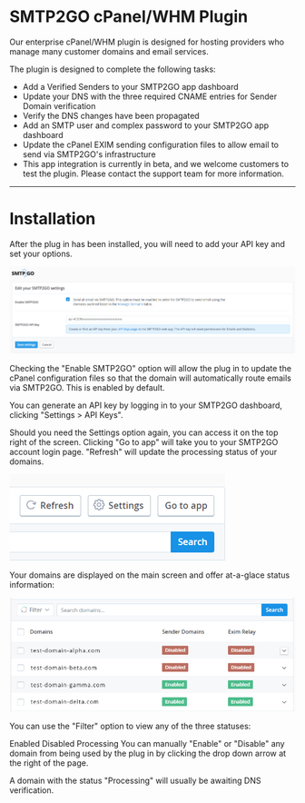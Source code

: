 # SMTP2GO cPanel/WHM Plugin

Our enterprise cPanel/WHM plugin is designed for hosting providers who manage many customer domains and email services.

The plugin is designed to complete the following tasks:

- Add a Verified Senders to your SMTP2GO app dashboard
- Update your DNS with the three required CNAME entries for Sender Domain verification
- Verify the DNS changes have been propagated
- Add an SMTP user and complex password to your SMTP2GO app dashboard
- Update the cPanel EXIM sending configuration files to allow email to send via SMTP2GO's infrastructure
- This app integration is currently in beta, and we welcome customers to test the plugin. Please contact the support team for more information.

---

# Installation

After the plug in has been installed, you will need to add your API key and set your options.

![plugin image](https://raw.githubusercontent.com/cpanelplugins/smtp2go/main/post-install-setup.png "Image Title")

Checking the "Enable SMTP2GO" option will allow the plug in to update the cPanel configuration files so that the domain will automatically route emails via SMTP2GO. This is enabled by default.

You can generate an API key by logging in to your SMTP2GO dashboard, clicking "Settings > API Keys". 

 

Should you need the Settings option again, you can access it on the top right of the screen. Clicking "Go to app" will take you to your SMTP2GO account login page. "Refresh" will update the processing status of your domains.

![plugin image](https://raw.githubusercontent.com/cpanelplugins/smtp2go/main/settings-refresh.png "Image Title")
 

Your domains are displayed on the main screen and offer at-a-glace status information:

![plugin image](https://raw.githubusercontent.com/cpanelplugins/smtp2go/main/domain-list.jpg "Image Title")
 

You can use the "Filter" option to view any of the three statuses:

Enabled
Disabled
Processing
You can manually "Enable" or "Disable" any domain from being used by the plug in by clicking the drop down arrow at the right of the page.

A domain with the status "Processing" will usually be awaiting DNS verification.
